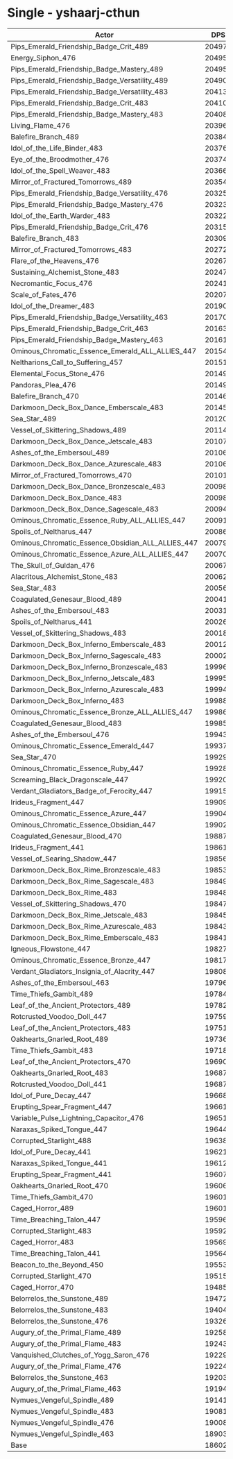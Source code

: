 # Single - yshaarj-cthun
| Actor | DPS | Increase |
|---|:---:|:---:|
|Pips_Emerald_Friendship_Badge_Crit_489|204977|10.19%|
|Energy_Siphon_476|204953|10.18%|
|Pips_Emerald_Friendship_Badge_Mastery_489|204951|10.18%|
|Pips_Emerald_Friendship_Badge_Versatility_489|204909|10.15%|
|Pips_Emerald_Friendship_Badge_Versatility_483|204132|9.74%|
|Pips_Emerald_Friendship_Badge_Crit_483|204109|9.72%|
|Pips_Emerald_Friendship_Badge_Mastery_483|204089|9.71%|
|Living_Flame_476|203961|9.64%|
|Balefire_Branch_489|203844|9.58%|
|Idol_of_the_Life_Binder_483|203766|9.54%|
|Eye_of_the_Broodmother_476|203740|9.53%|
|Idol_of_the_Spell_Weaver_483|203668|9.49%|
|Mirror_of_Fractured_Tomorrows_489|203545|9.42%|
|Pips_Emerald_Friendship_Badge_Versatility_476|203258|9.27%|
|Pips_Emerald_Friendship_Badge_Mastery_476|203239|9.26%|
|Idol_of_the_Earth_Warder_483|203225|9.25%|
|Pips_Emerald_Friendship_Badge_Crit_476|203156|9.21%|
|Balefire_Branch_483|203093|9.18%|
|Mirror_of_Fractured_Tomorrows_483|202727|8.98%|
|Flare_of_the_Heavens_476|202674|8.95%|
|Sustaining_Alchemist_Stone_483|202473|8.84%|
|Necromantic_Focus_476|202416|8.81%|
|Scale_of_Fates_476|202070|8.63%|
|Idol_of_the_Dreamer_483|201901|8.54%|
|Pips_Emerald_Friendship_Badge_Versatility_463|201709|8.43%|
|Pips_Emerald_Friendship_Badge_Crit_463|201633|8.39%|
|Pips_Emerald_Friendship_Badge_Mastery_463|201614|8.38%|
|Ominous_Chromatic_Essence_Emerald_ALL_ALLIES_447|201545|8.35%|
|Neltharions_Call_to_Suffering_457|201510|8.33%|
|Elemental_Focus_Stone_476|201493|8.32%|
|Pandoras_Plea_476|201492|8.32%|
|Balefire_Branch_470|201463|8.30%|
|Darkmoon_Deck_Box_Dance_Emberscale_483|201450|8.29%|
|Sea_Star_489|201207|8.16%|
|Vessel_of_Skittering_Shadows_489|201143|8.13%|
|Darkmoon_Deck_Box_Dance_Jetscale_483|201074|8.09%|
|Ashes_of_the_Embersoul_489|201068|8.09%|
|Darkmoon_Deck_Box_Dance_Azurescale_483|201060|8.09%|
|Mirror_of_Fractured_Tomorrows_470|201010|8.06%|
|Darkmoon_Deck_Box_Dance_Bronzescale_483|200987|8.05%|
|Darkmoon_Deck_Box_Dance_483|200987|8.05%|
|Darkmoon_Deck_Box_Dance_Sagescale_483|200943|8.02%|
|Ominous_Chromatic_Essence_Ruby_ALL_ALLIES_447|200910|8.00%|
|Spoils_of_Neltharus_447|200866|7.98%|
|Ominous_Chromatic_Essence_Obsidian_ALL_ALLIES_447|200791|7.94%|
|Ominous_Chromatic_Essence_Azure_ALL_ALLIES_447|200703|7.89%|
|The_Skull_of_Guldan_476|200674|7.88%|
|Alacritous_Alchemist_Stone_483|200626|7.85%|
|Sea_Star_483|200569|7.82%|
|Coagulated_Genesaur_Blood_489|200412|7.74%|
|Ashes_of_the_Embersoul_483|200317|7.69%|
|Spoils_of_Neltharus_441|200261|7.66%|
|Vessel_of_Skittering_Shadows_483|200187|7.62%|
|Darkmoon_Deck_Box_Inferno_Emberscale_483|200120|7.58%|
|Darkmoon_Deck_Box_Inferno_Sagescale_483|200029|7.53%|
|Darkmoon_Deck_Box_Inferno_Bronzescale_483|199961|7.49%|
|Darkmoon_Deck_Box_Inferno_Jetscale_483|199951|7.49%|
|Darkmoon_Deck_Box_Inferno_Azurescale_483|199946|7.49%|
|Darkmoon_Deck_Box_Inferno_483|199885|7.45%|
|Ominous_Chromatic_Essence_Bronze_ALL_ALLIES_447|199867|7.44%|
|Coagulated_Genesaur_Blood_483|199850|7.43%|
|Ashes_of_the_Embersoul_476|199436|7.21%|
|Ominous_Chromatic_Essence_Emerald_447|199371|7.18%|
|Sea_Star_470|199292|7.13%|
|Ominous_Chromatic_Essence_Ruby_447|199289|7.13%|
|Screaming_Black_Dragonscale_447|199209|7.09%|
|Verdant_Gladiators_Badge_of_Ferocity_447|199157|7.06%|
|Irideus_Fragment_447|199097|7.03%|
|Ominous_Chromatic_Essence_Azure_447|199046|7.00%|
|Ominous_Chromatic_Essence_Obsidian_447|199024|6.99%|
|Coagulated_Genesaur_Blood_470|198872|6.91%|
|Irideus_Fragment_441|198615|6.77%|
|Vessel_of_Searing_Shadow_447|198566|6.74%|
|Darkmoon_Deck_Box_Rime_Bronzescale_483|198539|6.73%|
|Darkmoon_Deck_Box_Rime_Sagescale_483|198499|6.71%|
|Darkmoon_Deck_Box_Rime_483|198488|6.70%|
|Vessel_of_Skittering_Shadows_470|198478|6.70%|
|Darkmoon_Deck_Box_Rime_Jetscale_483|198458|6.69%|
|Darkmoon_Deck_Box_Rime_Azurescale_483|198435|6.67%|
|Darkmoon_Deck_Box_Rime_Emberscale_483|198413|6.66%|
|Igneous_Flowstone_447|198275|6.59%|
|Ominous_Chromatic_Essence_Bronze_447|198176|6.53%|
|Verdant_Gladiators_Insignia_of_Alacrity_447|198085|6.49%|
|Ashes_of_the_Embersoul_463|197960|6.42%|
|Time_Thiefs_Gambit_489|197845|6.36%|
|Leaf_of_the_Ancient_Protectors_489|197826|6.35%|
|Rotcrusted_Voodoo_Doll_447|197595|6.22%|
|Leaf_of_the_Ancient_Protectors_483|197515|6.18%|
|Oakhearts_Gnarled_Root_489|197361|6.10%|
|Time_Thiefs_Gambit_483|197182|6.00%|
|Leaf_of_the_Ancient_Protectors_470|196907|5.85%|
|Oakhearts_Gnarled_Root_483|196875|5.84%|
|Rotcrusted_Voodoo_Doll_441|196870|5.83%|
|Idol_of_Pure_Decay_447|196681|5.73%|
|Erupting_Spear_Fragment_447|196617|5.70%|
|Variable_Pulse_Lightning_Capacitor_476|196519|5.64%|
|Naraxas_Spiked_Tongue_447|196448|5.61%|
|Corrupted_Starlight_488|196387|5.57%|
|Idol_of_Pure_Decay_441|196210|5.48%|
|Naraxas_Spiked_Tongue_441|196120|5.43%|
|Erupting_Spear_Fragment_441|196079|5.41%|
|Oakhearts_Gnarled_Root_470|196066|5.40%|
|Time_Thiefs_Gambit_470|196013|5.37%|
|Caged_Horror_489|196011|5.37%|
|Time_Breaching_Talon_447|195967|5.35%|
|Corrupted_Starlight_483|195929|5.33%|
|Caged_Horror_483|195695|5.20%|
|Time_Breaching_Talon_441|195640|5.17%|
|Beacon_to_the_Beyond_450|195530|5.11%|
|Corrupted_Starlight_470|195151|4.91%|
|Caged_Horror_470|194852|4.75%|
|Belorrelos_the_Sunstone_489|194721|4.68%|
|Belorrelos_the_Sunstone_483|194043|4.31%|
|Belorrelos_the_Sunstone_476|193262|3.89%|
|Augury_of_the_Primal_Flame_489|192583|3.53%|
|Augury_of_the_Primal_Flame_483|192432|3.45%|
|Vanquished_Clutches_of_Yogg_Saron_476|192298|3.37%|
|Augury_of_the_Primal_Flame_476|192240|3.34%|
|Belorrelos_the_Sunstone_463|192039|3.24%|
|Augury_of_the_Primal_Flame_463|191942|3.18%|
|Nymues_Vengeful_Spindle_489|191415|2.90%|
|Nymues_Vengeful_Spindle_483|190813|2.58%|
|Nymues_Vengeful_Spindle_476|190081|2.18%|
|Nymues_Vengeful_Spindle_463|189030|1.62%|
|Base|186020|0.00%|
